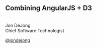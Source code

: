 
## Combining AngularJS + D3
&nbsp;  
Jon DeJong  
Chief Software Technologist

[@jondejong](http://twitter.com/jondejong)

